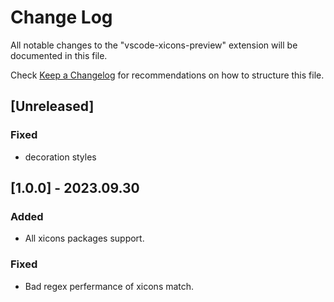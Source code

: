# Change Log

All notable changes to the "vscode-xicons-preview" extension will be documented in this file.

Check [Keep a Changelog](http://keepachangelog.com/) for recommendations on how to structure this file.

## [Unreleased]

### Fixed

- decoration styles

## [1.0.0] - 2023.09.30

### Added

- All xicons packages support.

### Fixed

- Bad regex perfermance of xicons match.
